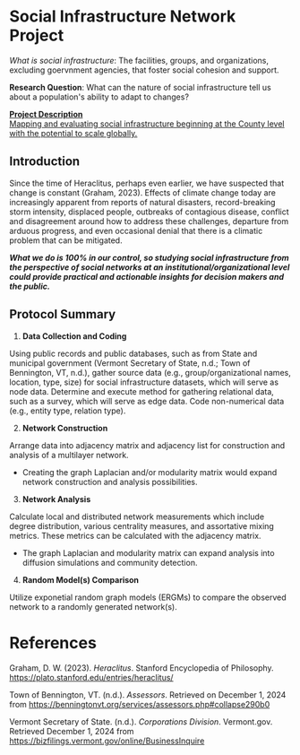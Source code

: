 # Social Infrastructure Network Project

*What is social infrastructure*: The facilities, groups, and organizations, excluding goervnment agencies, that foster social cohesion and support.

**Research Question**: What can the nature of social infrastructure tell us about a population's ability to adapt to changes?

<ins>**Project Description**<ins>  
Mapping and evaluating social infrastructure beginning at the County level with the potential to scale globally.

## Introduction

Since the time of Heraclitus, perhaps even earlier, we have suspected that change is constant (Graham, 2023). Effects of climate change today are increasingly apparent from reports of natural disasters, record-breaking storm intensity, displaced people, outbreaks of contagious disease, conflict and disagreement around how to address these challenges, departure from arduous progress, and even occasional denial that there is a climatic problem that can be mitigated. 

***What we do is 100% in our control, so studying social infrastructure from the perspective of social networks at an institutional/organizational level could provide practical and actionable insights for decision makers and the public.***

## Protocol Summary

1. **Data Collection and Coding**

Using public records and public databases, such as from State and municipal government (Vermont Secretary of State, n.d.; Town of Bennington, VT, n.d.), gather source data (e.g., group/organizational names, location, type, size) for social infrastructure datasets, which will serve as node data. Determine and execute method for gathering relational data, such as a survey, which will serve as edge data. Code non-numerical data (e.g., entity type, relation type).

2. **Network Construction**

Arrange data into adjacency matrix and adjacency list for construction and analysis of a multilayer network.
  - Creating the graph Laplacian and/or modularity matrix would expand network construction and analysis possibilities.

3. **Network Analysis**

Calculate local and distributed network measurements which include degree distribution, various centrality measures, and assortative mixing metrics. These metrics can be calculated with the adjacency matrix.
  - The graph Laplacian and modularity matrix can expand analysis into diffusion simulations and community detection.

4. **Random Model(s) Comparison**

Utilize exponetial random graph models (ERGMs) to compare the observed network to a randomly generated network(s).


# References
Graham, D. W. (2023). *Heraclitus*. Stanford Encyclopedia of Philosophy. <https://plato.stanford.edu/entries/heraclitus/>  

Town of Bennington, VT. (n.d.). *Assessors*. Retrieved on December 1, 2024 from <https://benningtonvt.org/services/assessors.php#collapse290b0>  

Vermont Secretary of State. (n.d.). *Corporations Division*. Vermont.gov. Retrieved December 1, 2024 from <https://bizfilings.vermont.gov/online/BusinessInquire>
